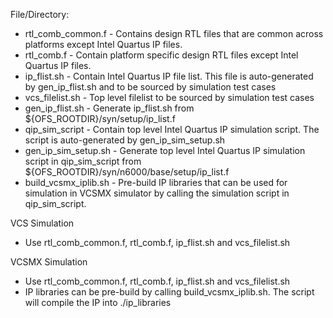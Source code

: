 File/Directory:
   * rtl_comb_common.f    - Contains design RTL files that are common across platforms except Intel Quartus IP files.
   * rtl_comb.f           - Contain platform specific design RTL files except Intel Quartus IP files. 
   * ip_flist.sh          - Contain Intel Quartus IP file list. This file is auto-generated by gen_ip_flist.sh and to be sourced by simulation test cases
   * vcs_filelist.sh      - Top level filelist to be sourced by simulation test cases   
   * gen_ip_flist.sh      - Generate ip_flist.sh from ${OFS_ROOTDIR}/syn/setup/ip_list.f
   * qip_sim_script       - Contain top level Intel Quartus IP simulation script. The script is auto-generated by gen_ip_sim_setup.sh
   * gen_ip_sim_setup.sh  - Generate top level Intel Quartus IP simulation script in qip_sim_script from ${OFS_ROOTDIR}/syn/n6000/base/setup/ip_list.f
   * build_vcsmx_iplib.sh - Pre-build IP libraries that can be used for simulation in VCSMX simulator by calling the simulation script in qip_sim_script.

VCS Simulation
   * Use rtl_comb_common.f, rtl_comb.f, ip_flist.sh and vcs_filelist.sh

VCSMX Simulation
   * Use rtl_comb_common.f, rtl_comb.f, ip_flist.sh and vcs_filelist.sh
   * IP libraries can be pre-build by calling build_vcsmx_iplib.sh. The script will compile the IP into ./ip_libraries

